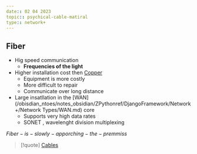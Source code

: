 ```yaml
---
date:: 02 04 2023
topic:: psychical-cable-matiral 
type:: network+
---
```

## Fiber

- Hig speed communication 
	- **Frequencies of the light**
- Higher installation cost then [Copper](/obisdian_ntoes/notes_obsidian/ZPythonref/DjangoFramework/Network+/Phisicall/Copper.md)
	- Equipment is more costly 
	- More difficult to repair 
	- Communicate over long distance 
- Large insatllation in the [WAN](/obisdian_ntoes/notes_obsidian/ZPythonref/DjangoFramework/Network+/Network Types/WAN.md) core 
	- Supports very high data rates
	- SONET , wavelenght division multiplexing 

$Fiber-is-slowly-apporching-the-premmiss$
>[!quote] [Cables](/obisdian_ntoes/notes_obsidian/ZPythonref/DjangoFramework/Network+/Phisicall/Cables.md) 